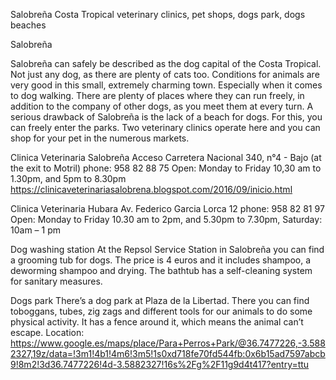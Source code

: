 Salobreña Costa Tropical veterinary clinics, pet shops, dogs park, dogs beaches

Salobreña

Salobreña can safely be described as the dog capital of the Costa Tropical. Not just any dog, as there are plenty of cats too. Conditions for animals are very good in this small, extremely charming town. Especially when it comes to dog walking. There are plenty of places where they can run freely, in addition to the company of other dogs, as you meet them at every turn. 
A serious drawback of Salobreña is the lack of a beach for dogs. For this, you can freely enter the parks. Two veterinary clinics operate here and you can shop for your pet in the numerous markets. 

Clinica Veterinaria Salobreña
Acceso Carretera Nacional 340, n°4 - Bajo
(at the exit to Motril)
phone: 958 82 88 75
Open: Monday to Friday 10,30 am to 1.30pm, and 5pm to 8.30pm 
https://clinicaveterinariasalobrena.blogspot.com/2016/09/inicio.html

Clinica Veterinaria Hubara
Av. Federico Garcia Lorca 12
phone: 958 82 81 97
Open: Monday to Friday 10.30 am to 2pm, and 5.30pm to 7.30pm, Saturday: 10am – 1 pm 

Dog washing station
At the Repsol Service Station in Salobreña you can find a grooming tub for dogs. The price is 4 euros and it includes shampoo, a deworming shampoo and drying. The bathtub has a self-cleaning system for sanitary measures.

Dogs park
There’s a dog park at Plaza de la Libertad. There you can find toboggans, tubes, zig zags and different tools for our animals to do some physical activity. It has a fence around it, which means the animal can’t escape. Location:
https://www.google.es/maps/place/Para+Perros+Park/@36.7477226,-3.5882327,19z/data=!3m1!4b1!4m6!3m5!1s0xd718fe70fd544fb:0x6b15ad7597abcb9!8m2!3d36.7477226!4d-3.5882327!16s%2Fg%2F11g9d4t417?entry=ttu

